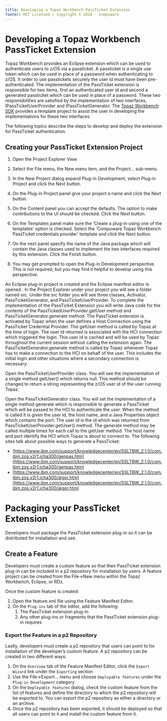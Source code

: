 ```yaml
---
title: Developing a Topaz Workbench PassTicket Extension
footer: MIT Licensed | Copyright © 2018 - Compuware
---
```


# Developing a Topaz Workbench PassTicket Extension

Topaz Workbench provides an Eclipse extension which can be used to authenticate users to z/OS via a passticket. A passticket is a single use token which can be used in place of a password when authenticating to z/OS. It order to use passtickets securely the user id must have been pre-authenticated. The implementation of the PassTicket extension is responsible for two items, first an authenticated user id and second a generated passticket which can be used in place of a password. These two responsibilities are satisfied by the implementation of two interfaces, IPassTicketUserProvider and IPassTicketGenerator. The [Topaz Workbench SDK](https://devops.api.compuware.com/apis/topaz_workbench_api_code_snippets.html) provides a template project to assist the user in developing the implementations for these two interfaces.

The following topics describe the steps to develop and deploy the extension for PassTicket authentication.

## Creating your PassTicket Extension Project

1. Open the Project Explorer View

2. Select the File menu, the New menu item, and the Project... sub-menu.
3. In the New Project dialog expand Plug-in Development, select Plug-in Project and click the Next button.
4. On the Plug-in Project panel give your project a name and click the Next button.
5. On the Content panel you can accept the defaults. The option to make contributions to the UI should be checked. Click the Next button.
6. On the Templates panel make sure the ‘Create a plug-in using one of the templates’ option is checked. Select the ‘Compuware Topaz Workbench PassTicket credentials provider’ template and click the Next button.
7. On the next panel specify the name of the Java package which will contain the Java classes used to implement the two interfaces required by this extension. Click the Finish button.
8. You may get prompted to open the Plug-in Development perspective. This is not required, but you may find it helpful to develop using this perspective.

An Eclipse plug-in project is created and the Eclipse manifest editor is opened . In the Project Explorer under your project you will see a folder named src. Under the src folder you will see three classes, Activator, PassTicketGenerator, and PassTicketUserProvider. To complete the implementation of the PassTicket Extension you will write Java code for the contents of the PassTickedUserProvider.getUser method and PassTicketGenerator.generate method. The PassTicket extension is activated by Topaz when the user defines a Host Connection using the PassTicket Credential Provider. The getUser method is called by Topaz at the time of login. The user id returned is associated with the HCI connection which triggered the login. This user id is cached and will be used by Topaz throughout the current session without calling the extension again. The PassTicketGenerator.generate method is called by Topaz whenever Topaz has to make a connection to the HCI on behalf of the user. This includes the initial login and other situations where a secondary connection is necessary.
 
Open the PassTicketUserProvider class. You will see the implementation of a single method getUser() which returns null. This method should be changed to return a string representing the z/OS user id of the user running Topaz.

Open the PassTicketGenerator class. You will set the implementation of a single method generate which is responsible to generate a PassTicket which will be passed to the HCI to authenticate the user. When the method is called it is given the user id, the host name, and a Java Properties object which contains the port. The user id is the id which was returned from PassTicketUserProvider.getUser() method. The generate method may be called multiple times for each call to the getUser method.
The host name and port identify the HCI which Topaz is about to connect to. The following sites talk about possible ways to generate a PassTicket:

- [https://www.ibm.com/support/knowledgecenter/en/SSLTBW_2.1.0/com.ibm.zos.v2r1.icha300/genpas.htm](https://www.ibm.com/support/knowledgecenter/en/SSLTBW_2.1.0/com.ibm.zos.v2r1.icha300/genpas.htm)
- [https://www.ibm.com/support/knowledgecenter/en/SSLTBW_2.1.0/com.ibm.zos.v2r1.icha300/algor.htm](https://www.ibm.com/support/knowledgecenter/en/SSLTBW_2.1.0/com.ibm.zos.v2r1.icha300/algor.htm)

# Packaging your PassTicket Extension

Developers must package the PassTicket extension plug-in so it can be distributed for installation and use.

## Create a Feature

Developers must create a custom feature so that their PassTicket extension plug-in can be included in a p2 repository for installation by users. A feature project can be created from the File->New menu within the Topaz Workbench, Eclipse, or RDz.

Once the custom feature is created:

1. Open the feature.xml file using the Feature Manifest Editor.
2. On the `Plug-ins` tab of the editor, add the following:
   1. The PassTicket extension plug-in
   2. Any other plug-ins or fragments that the PassTicket extension plug-in requires


### Export the Feature in a p2 Repository

Lastly, developers must create a p2 repository that users can point to for installation of the developer’s custom feature. A p2 repository can be created in two different ways:

1. On the `Overview` tab of the Feature Manifest Editor, click the `Export Wizard` link under the `Exporting` section
2. Use the File->Export... menu and choose `Deployable features` under the `Plug-in Development` category
3. On the `Deployable features` dialog, check the custom feature from the list of features and define the directory to which the p2 repository will be exported to. You can export the p2 repository as either a directory or an archive.
4. Once the p2 repository has been exported, it should be deployed so that all users can point to it and install the custom feature from it.

<!--stackedit_data:
eyJoaXN0b3J5IjpbMTQzMzY5Njc0NiwxMTQ0ODI3MTU4XX0=
-->